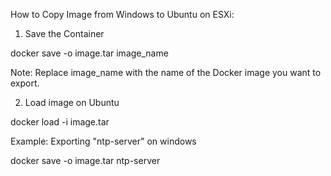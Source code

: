 How to Copy Image from Windows to Ubuntu on ESXi:

1.  Save the Container

docker save -o image.tar image_name

Note: Replace image_name with the name of the Docker image you want to export.

2. Load image on Ubuntu

docker load -i image.tar

Example: Exporting "ntp-server" on windows

docker save -o image.tar ntp-server
